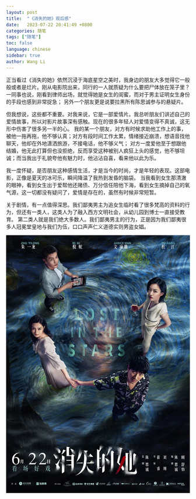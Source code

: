 ```yaml
---
layout: post
title:  "《消失的她》观后感"
date:   2023-07-22 20:41:49 +0800
categories: 随笔
tags: ["随笔"]
toc: false
language: chinese
sidebar: true
author: Wang Li
---
```


正当看过《消失的她》依然沉浸于海底星空之美时，我身边的朋友大多觉得它一般般或者是烂片。刚从电影院出来，同行的一人就质疑为什么要把尸体放在笼子里？一同事也说，刚看到律师出场，就觉得她是女生的闺蜜，而对于男主证明女生身份的手段也感到非常捉急；
另外一个朋友更是说要拉黑所有陈思诚参与的悬疑片。

但我想说，这些都不重要。对我来说，它是一部爱情片。我总听朋友们讲述自己的爱情故事，所以对影片故事深有感触。现在的很多年轻人对爱情变得不真诚，这无形中伤害了很多另一半的心。
我的某一个朋友，对方有时候求助他工作上的事，被他一拖再拖，他不够认真；对方有段时间工作太累，情绪接近崩溃，想语音找他聊天，他却在外地潇洒旅游，不接电话，他不够义气；
对方一度爱他至于想跟他结婚，他无此打算但也没拒绝，反而享受这种被别人疯狂上头的感觉，他不够坦诚；而当我出于礼貌夸他有魅力时，他沾沾自喜，看来他以此为乐。

我一度怀疑，是否朋友这种感情生活，才是当今的时尚，才是年轻的表现。这部电影，正像是夏天的冰可乐，瞬间降温了我热到发昏的脑袋。
当我看到女生那清澈的眼神，看到女生出于爱帮他还赌债、万分信任陪他下海，看到女生摘掉自己的氧气源，这一切都没有疑问了，爱情是存在的，虽然有时候非常短暂。

关于剧情，有一点值得深思。我们鄙夷男主为追女生临时看了很多梵高的资料的行为，但还有一类人，这类人为了融入西方文明社会，从幼儿园到博士一直接受教育。
第二类人就是我们绝大多数人。我们鄙夷男主的行为，正是因为我们鄙夷很多人冠冕堂皇地与我们为伍，口口声声仁义道德实则男盗女娼。

![](/assets/image/20230722-xsdt/1.webp)
